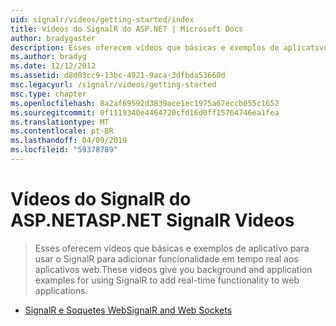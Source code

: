 ```yaml
---
uid: signalr/videos/getting-started/index
title: Vídeos do SignalR do ASP.NET | Microsoft Docs
author: bradygaster
description: Esses oferecem vídeos que básicas e exemplos de aplicativo para usar o SignalR para adicionar funcionalidade em tempo real aos aplicativos web.
ms.author: bradyg
ms.date: 12/12/2012
ms.assetid: d8d03cc9-13bc-4921-9aca-3dfbda53660d
msc.legacyurl: /signalr/videos/getting-started
msc.type: chapter
ms.openlocfilehash: 8a2af69592d3839ace1ec1975a67eccb055c1652
ms.sourcegitcommit: 0f1119340e4464720cfd16d0ff15764746ea1fea
ms.translationtype: MT
ms.contentlocale: pt-BR
ms.lasthandoff: 04/09/2019
ms.locfileid: "59378789"
---
```

# <a name="aspnet-signalr-videos"></a><span data-ttu-id="41c5d-103">Vídeos do SignalR do ASP.NET</span><span class="sxs-lookup"><span data-stu-id="41c5d-103">ASP.NET SignalR Videos</span></span>

> <span data-ttu-id="41c5d-104">Esses oferecem vídeos que básicas e exemplos de aplicativo para usar o SignalR para adicionar funcionalidade em tempo real aos aplicativos web.</span><span class="sxs-lookup"><span data-stu-id="41c5d-104">These videos give you background and application examples for using SignalR to add real-time functionality to web applications.</span></span>


- [<span data-ttu-id="41c5d-105">SignalR e Soquetes Web</span><span class="sxs-lookup"><span data-stu-id="41c5d-105">SignalR and Web Sockets</span></span>](signalr-and-web-sockets.md)
